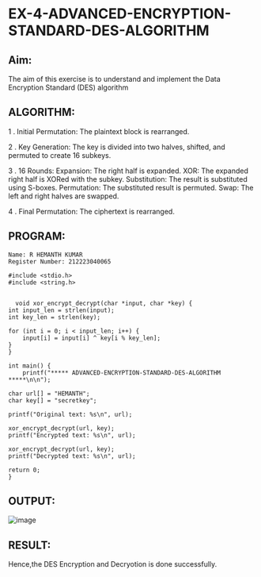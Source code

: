 # EX-4-ADVANCED-ENCRYPTION-STANDARD-DES-ALGORITHM

## Aim:
  The aim of this exercise is to understand and implement the Data Encryption Standard (DES) algorithm

## ALGORITHM: 
1 . Initial Permutation: The plaintext block is rearranged.

2 . Key Generation: The key is divided into two halves, shifted, and permuted to create 16 subkeys.

3 . 16 Rounds:
    Expansion: The right half is expanded.
    XOR: The expanded right half is XORed with the subkey.
    Substitution: The result is substituted using S-boxes.
    Permutation: The substituted result is permuted.
    Swap: The left and right halves are swapped.
    
4 . Final Permutation: The ciphertext is rearranged.
## PROGRAM: 

```
Name: R HEMANTH KUMAR
Register Number: 212223040065
```
```
#include <stdio.h>
#include <string.h>


  void xor_encrypt_decrypt(char *input, char *key) {
int input_len = strlen(input);
int key_len = strlen(key);

for (int i = 0; i < input_len; i++) {
    input[i] = input[i] ^ key[i % key_len];
}
}

int main() {
    printf("***** ADVANCED-ENCRYPTION-STANDARD-DES-ALGORITHM *****\n\n");
    
char url[] = "HEMANTH";
char key[] = "secretkey"; 

printf("Original text: %s\n", url);

xor_encrypt_decrypt(url, key);
printf("Encrypted text: %s\n", url);

xor_encrypt_decrypt(url, key);
printf("Decrypted text: %s\n", url);

return 0;
}
```
## OUTPUT:

![image](https://github.com/user-attachments/assets/a29c756b-49d7-453f-b0f0-f27c21bd12ae)

## RESULT: 
Hence,the DES Encryption and Decryotion is done successfully.
